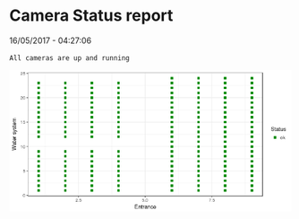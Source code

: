 Camera Status report
================
16/05/2017 - 04:27:06

    All cameras are up and running

![](camreport_files/figure-markdown_github/unnamed-chunk-2-1.png)
